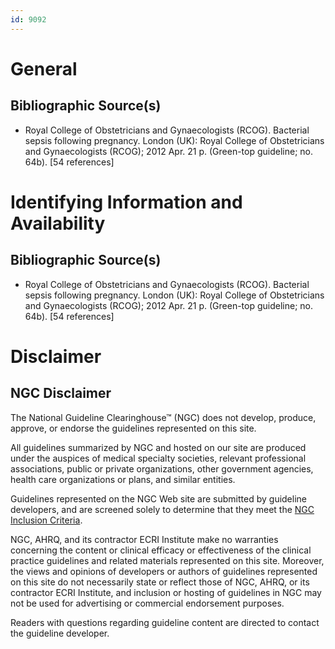 ```yaml
---
id: 9092
---
```


# General

## Bibliographic Source(s)

- Royal College of Obstetricians and Gynaecologists (RCOG). Bacterial sepsis following pregnancy. London (UK): Royal College of Obstetricians and Gynaecologists (RCOG); 2012 Apr. 21 p. (Green-top guideline; no. 64b). [54 references]

# Identifying Information and Availability

## Bibliographic Source(s)

- Royal College of Obstetricians and Gynaecologists (RCOG). Bacterial sepsis following pregnancy. London (UK): Royal College of Obstetricians and Gynaecologists (RCOG); 2012 Apr. 21 p. (Green-top guideline; no. 64b). [54 references]

# Disclaimer

## NGC Disclaimer

The National Guideline Clearinghouse™ (NGC) does not develop, produce, approve, or endorse the guidelines represented on this site.

All guidelines summarized by NGC and hosted on our site are produced under the auspices of medical specialty societies, relevant professional associations, public or private organizations, other government agencies, health care organizations or plans, and similar entities.

Guidelines represented on the NGC Web site are submitted by guideline developers, and are screened solely to determine that they meet the [NGC Inclusion Criteria](/help-and-about/summaries/inclusion-criteria).

NGC, AHRQ, and its contractor ECRI Institute make no warranties concerning the content or clinical efficacy or effectiveness of the clinical practice guidelines and related materials represented on this site. Moreover, the views and opinions of developers or authors of guidelines represented on this site do not necessarily state or reflect those of NGC, AHRQ, or its contractor ECRI Institute, and inclusion or hosting of guidelines in NGC may not be used for advertising or commercial endorsement purposes.

Readers with questions regarding guideline content are directed to contact the guideline developer.

